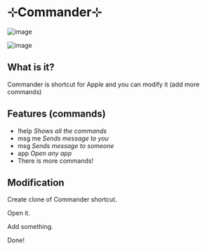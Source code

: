 # ⊹Commander⊹
![image](https://img.shields.io/github/issues/TheNPCFISH/Commander.svg)


![image](https://user-images.githubusercontent.com/93332534/159153389-b5fe7af5-5c1b-44b5-af00-e6bff7f6771b.png)

## What is it?
Commander is shortcut for Apple and you can modify it (add more commands)
## Features (commands)
- !help *Shows all the commands*
- msg me *Sends message to you*
- msg *Sends message to someone*
- app *Open any app*
- There is more commands!
## Modification
Create clone of Commander shortcut.

Open it.

Add something.

Done!
